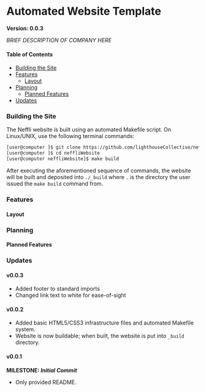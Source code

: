 #  Automated Website Template
**Version: 0.0.3**

*BRIEF DESCRIPTION OF COMPANY HERE*

#### Table of Contents
* [Building the Site](#building-the-site)
* [Features](#features)
    * [Layout](#layout)
* [Planning](#planning)
    * [Planned Features](#planned-features)
* [Updates](#updates)


### Building the Site

The Neffli website is built using an automated Makefile script.  On Linux/UNIX, use the following terminal commands:

```bash
[user@computer ]$ git clone https://github.com/lighthouseCollective/neffliWebsite.git
[user@computer ]$ cd neffliWebsite
[user@computer neffliWebsite]$ make build
```

After executing the aforementioned sequence of commands, the website will be built and deposited into `./_build`
where `.` is the directory the user issued the `make build` command from.

### Features


#### Layout


### Planning


#### Planned Features


### Updates

#### v0.0.3
* Added footer to standard imports
* Changed link text to white for ease-of-sight

#### v0.0.2
* Added basic HTML5/CSS3 infrastructure files and automated Makefile system.
* Website is now buildable; when built, the website is put into `_build` directory.

#### v0.0.1
**MILESTONE: *Initial Commit***

* Only provided README.


